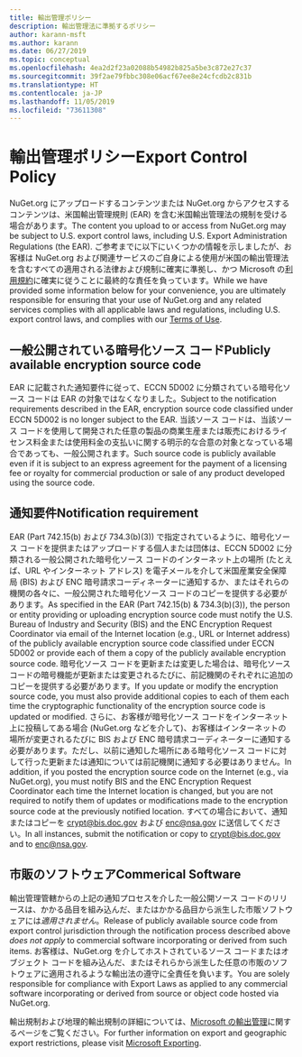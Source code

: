 ```yaml
---
title: 輸出管理ポリシー
description: 輸出管理法に準拠するポリシー
author: karann-msft
ms.author: karann
ms.date: 06/27/2019
ms.topic: conceptual
ms.openlocfilehash: 4ea2d2f23a02088b54982b825a5be3c872e27c37
ms.sourcegitcommit: 39f2ae79fbbc308e06acf67ee8e24cfcdb2c831b
ms.translationtype: HT
ms.contentlocale: ja-JP
ms.lasthandoff: 11/05/2019
ms.locfileid: "73611308"
---
```

# <a name="export-control-policy"></a><span data-ttu-id="ab97c-103">輸出管理ポリシー</span><span class="sxs-lookup"><span data-stu-id="ab97c-103">Export Control Policy</span></span>

<span data-ttu-id="ab97c-104">NuGet.org にアップロードするコンテンツまたは NuGet.org からアクセスするコンテンツは、米国輸出管理規則 (EAR) を含む米国輸出管理法の規制を受ける場合があります。</span><span class="sxs-lookup"><span data-stu-id="ab97c-104">The content you upload to or access from NuGet.org may be subject to U.S. export control laws, including U.S. Export Administration Regulations (the EAR).</span></span>  <span data-ttu-id="ab97c-105">ご参考までに以下にいくつかの情報を示しましたが、お客様は NuGet.org および関連サービスのご自身による使用が米国の輸出管理法を含むすべての適用される法律および規制に確実に準拠し、かつ Microsoft の[利用規約](https://www.nuget.org/policies/Terms)に確実に従うことに最終的な責任を負っています。</span><span class="sxs-lookup"><span data-stu-id="ab97c-105">While we have provided some information below for your convenience, you are ultimately responsible for ensuring that your use of NuGet.org and any related services complies with all applicable laws and regulations, including U.S. export control laws, and complies with our [Terms of Use](https://www.nuget.org/policies/Terms).</span></span>

## <a name="publicly-available-encryption-source-code"></a><span data-ttu-id="ab97c-106">一般公開されている暗号化ソース コード</span><span class="sxs-lookup"><span data-stu-id="ab97c-106">Publicly available encryption source code</span></span>

<span data-ttu-id="ab97c-107">EAR に記載された通知要件に従って、ECCN 5D002 に分類されている暗号化ソース コードは EAR の対象ではなくなりました。</span><span class="sxs-lookup"><span data-stu-id="ab97c-107">Subject to the notification requirements described in the EAR, encryption source code classified under ECCN 5D002 is no longer subject to the EAR.</span></span>  <span data-ttu-id="ab97c-108">当該ソース コードは、当該ソース コードを使用して開発された任意の製品の商業生産または販売におけるライセンス料金または使用料金の支払いに関する明示的な合意の対象となっている場合であっても、一般公開されます。</span><span class="sxs-lookup"><span data-stu-id="ab97c-108">Such source code is publicly available even if it is subject to an express agreement for the payment of a licensing fee or royalty for commercial production or sale of any product developed using the source code.</span></span>

## <a name="notification-requirement"></a><span data-ttu-id="ab97c-109">通知要件</span><span class="sxs-lookup"><span data-stu-id="ab97c-109">Notification requirement</span></span>

<span data-ttu-id="ab97c-110">EAR (Part 742.15(b) および 734.3(b)(3)) で指定されているように、暗号化ソース コードを提供またはアップロードする個人または団体は、ECCN 5D002 に分類される一般公開された暗号化ソース コードのインターネット上の場所 (たとえば、URL やインターネット アドレス) を電子メールを介して米国産業安全保障局 (BIS) および ENC 暗号請求コーディネーターに通知するか、またはそれらの機関の各々に、一般公開された暗号化ソース コードのコピーを提供する必要があります。</span><span class="sxs-lookup"><span data-stu-id="ab97c-110">As specified in the EAR (Part 742.15(b) & 734.3(b)(3)), the person or entity providing or uploading encryption source code must notify the U.S. Bureau of Industry and Security (BIS) and the ENC Encryption Request Coordinator via email of the Internet location (e.g., URL or Internet address) of the publicly available encryption source code classified under ECCN 5D002 or provide each of them a copy of the publicly available encryption source code.</span></span> <span data-ttu-id="ab97c-111">暗号化ソース コードを更新または変更した場合は、暗号化ソース コードの暗号機能が更新または変更されるたびに、前記機関のそれぞれに追加のコピーを提供する必要があります。</span><span class="sxs-lookup"><span data-stu-id="ab97c-111">If you update or modify the encryption source code, you must also provide additional copies to each of them each time the cryptographic functionality of the encryption source code is updated or modified.</span></span> <span data-ttu-id="ab97c-112">さらに、お客様が暗号化ソース コードをインターネット上に投稿してある場合 (NuGet.org などを介して)、お客様はインターネットの場所が変更されるたびに BIS および ENC 暗号請求コーディネーターに通知する必要があります。ただし、以前に通知した場所にある暗号化ソース コードに対して行った更新または通知については前記機関に通知する必要はありません。</span><span class="sxs-lookup"><span data-stu-id="ab97c-112">In addition, if you posted the encryption source code on the Internet (e.g., via NuGet.org), you must notify BIS and the ENC Encryption Request Coordinator each time the Internet location is changed, but you are not required to notify them of updates or modifications made to the encryption source code at the previously notified location.</span></span> <span data-ttu-id="ab97c-113">すべての場合において、通知またはコピーを crypt@bis.doc.gov および enc@nsa.gov に送信してください。</span><span class="sxs-lookup"><span data-stu-id="ab97c-113">In all instances, submit the notification or copy to crypt@bis.doc.gov and to enc@nsa.gov.</span></span>

## <a name="commerical-software"></a><span data-ttu-id="ab97c-114">市販のソフトウェア</span><span class="sxs-lookup"><span data-stu-id="ab97c-114">Commerical Software</span></span>

<span data-ttu-id="ab97c-115">輸出管理管轄からの上記の通知プロセスを介した一般公開ソース コードのリリースは、かかる品目を組み込んだ、またはかかる品目から派生した市販ソフトウェアには*適用されません*。</span><span class="sxs-lookup"><span data-stu-id="ab97c-115">Release of publicly available source code from export control jurisdiction through the notification process described above *does not apply* to commercial software incorporating or derived from such items.</span></span>  <span data-ttu-id="ab97c-116">お客様は、NuGet.org を介してホストされているソース コードまたはオブジェクト コードを組み込んだ、またはそれらから派生した任意の市販のソフトウェアに適用されるような輸出法の遵守に全責任を負います。</span><span class="sxs-lookup"><span data-stu-id="ab97c-116">You are solely responsible for compliance with Export Laws as applied to any commercial software incorporating or derived from source or object code hosted via NuGet.org.</span></span>

<span data-ttu-id="ab97c-117">輸出規制および地理的輸出規制の詳細については、[Microsoft の輸出管理](https://www.microsoft.com/exporting)に関するページをご覧ください。</span><span class="sxs-lookup"><span data-stu-id="ab97c-117">For further information on export and geographic export restrictions, please visit [Microsoft Exporting](https://www.microsoft.com/exporting).</span></span>
